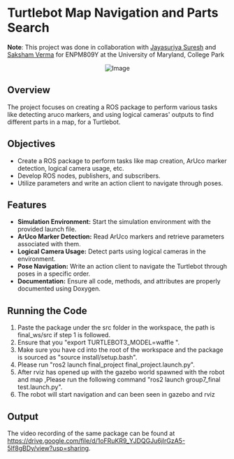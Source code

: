 # Turtlebot Map Navigation and Parts Search

**Note**: This project was done in collaboration with <a href='https://github.com/theunknowninfinite'>Jayasuriya Suresh</a> and <a href='https://github.com/SakshamV'>Saksham Verma</a> for ENPM809Y at the University of Maryland, College Park

<div style="text-align:center;">
    <img src="https://github.com/Shyam-pi/Aruco-based-Map-Navigation/assets/57116285/ef8bd364-fb6c-45c5-8fa2-f98df9376c24" alt="Image" />
</div>

## Overview
The project focuses on creating a ROS package to perform various tasks like detecting aruco markers, and using logical cameras' outputs to find different parts in a map, for a Turtlebot.

## Objectives
- Create a ROS package to perform tasks like map creation, ArUco marker detection, logical camera usage, etc.
- Develop ROS nodes, publishers, and subscribers.
- Utilize parameters and write an action client to navigate through poses.

## Features
- **Simulation Environment:** Start the simulation environment with the provided launch file.
- **ArUco Marker Detection:** Read ArUco markers and retrieve parameters associated with them.
- **Logical Camera Usage:** Detect parts using logical cameras in the environment.
- **Pose Navigation:** Write an action client to navigate the Turtlebot through poses in a specific order.
- **Documentation:** Ensure all code, methods, and attributes are properly documented using Doxygen.

## Running the Code
1. Paste the package under the src folder in the workspace, the path is final_ws/src if step 1 is followed.
2. Ensure that you "export TURTLEBOT3_MODEL=waffle ".
3. Make sure you have cd into the root of the workspace and the package is sourced as "source install/setup.bash".
4. Please run "ros2 launch final_project final_project.launch.py".
5. After rviz has opened up with the gazebo world spawned with the robot and map ,Please run the following command "ros2 launch group7_final test.launch.py".
6. The robot will start navigation and can been seen in gazebo and rviz

##  Output
The video recording of the same package can be found at https://drive.google.com/file/d/1oFRuKR9_YJDQGJu6jlrGzA5-5If8gBDy/view?usp=sharing.
